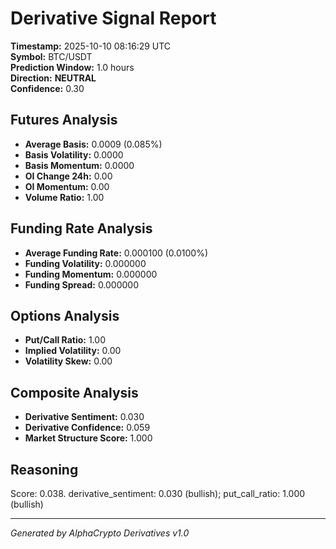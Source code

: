 # Derivative Signal Report

**Timestamp:** 2025-10-10 08:16:29 UTC  
**Symbol:** BTC/USDT  
**Prediction Window:** 1.0 hours  
**Direction:** **NEUTRAL**  
**Confidence:** 0.30

## Futures Analysis
- **Average Basis:** 0.0009 (0.085%)
- **Basis Volatility:** 0.0000
- **Basis Momentum:** 0.0000
- **OI Change 24h:** 0.00
- **OI Momentum:** 0.00
- **Volume Ratio:** 1.00

## Funding Rate Analysis
- **Average Funding Rate:** 0.000100 (0.0100%)
- **Funding Volatility:** 0.000000
- **Funding Momentum:** 0.000000
- **Funding Spread:** 0.000000

## Options Analysis
- **Put/Call Ratio:** 1.00
- **Implied Volatility:** 0.00
- **Volatility Skew:** 0.00

## Composite Analysis
- **Derivative Sentiment:** 0.030
- **Derivative Confidence:** 0.059
- **Market Structure Score:** 1.000

## Reasoning
Score: 0.038. derivative_sentiment: 0.030 (bullish); put_call_ratio: 1.000 (bullish)

---
*Generated by AlphaCrypto Derivatives v1.0*
